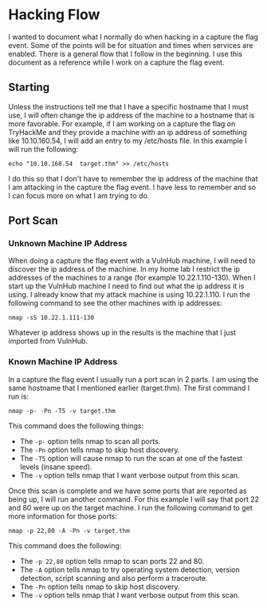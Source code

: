 # Hacking Flow

I wanted to document what I normally do when hacking in a capture the flag event. Some of the points will be for situation and times when services are enabled. There is a general flow that I follow in the beginning. I use this document as a reference while I work on a capture the flag event.

## Starting

Unless the instructions tell me that I have a specific hostname that I must use, I will often change the ip address of the machine to a hostname that is more favorable. For example, if I am working on a capture the flag on TryHackMe and they provide a machine with an ip address of something like 10.10.160.54, I will add an entry to my /etc/hosts file. In this example I will run the following:

`echo "10.10.160.54  target.thm" >> /etc/hosts`

I do this so that I don't have to remember the ip address of the machine that I am attacking in the capture the flag event. I have less to remember and so I can focus more on what I am trying to do.

## Port Scan

### Unknown Machine IP Address

When doing a capture the flag event with a VulnHub machine, I will need to discover the ip address of the machine. In my home lab I restrict the ip addresses of the machines to a range (for example 10.22.1.110-130). When I start up the VulnHub machine I need to find out what the ip address it is using. I already know that my attack machine is using 10.22.1.110. I run the following command to see the other machines with ip addresses:

`nmap -sS 10.22.1.111-130`

Whatever ip address shows up in the results is the machine that I just imported from VulnHub.

### Known Machine IP Address

In a capture the flag event I usually run a port scan in 2 parts. I am using the same hostname that I mentioned earlier (target.thm). The first command I run is:

`nmap -p- -Pn -T5 -v target.thm`

This command does the following things:

- The `-p-` option tells nmap to scan all ports.
- The `-Pn` option tells nmap to skip host discovery.
- The `-T5` option will cause nmap to run the scan at one of the fastest levels (insane speed).
- The `-v` option tells nmap that I want verbose output from this scan.

Once this scan is complete and we have some ports that are reported as being up, I will run another command. For this example I will say that port 22 and 80 were up on the target machine. I run the following command to get more information for those ports:

`nmap -p 22,80 -A -Pn -v target.thm`

This command does the following:

- The `-p 22,80` option tells nmap to scan ports 22 and 80.
- The `-A` option tells nmap to try operating system detection, version detection, script scanning and also perform a traceroute.
- The `-Pn` option tells nmap to skip host discovery.
- The `-v` option tells nmap that I want verbose output from this scan.
